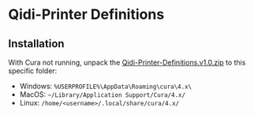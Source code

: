 # Qidi-Printer Definitions

## Installation

With Cura not running, unpack the [Qidi-Printer-Definitions.v1.0.zip](https://github.com/alkaes/Qidi-Printer-Definitions/releases/download/1.0/Qidi-Printer-Definitions.v1.0.zip) to this specific folder:
  * Windows: `%USERPROFILE%\AppData\Roaming\cura\4.x\`
  * MacOS: `~/Library/Application Support/Cura/4.x/`
  * Linux: `/home/<username>/.local/share/cura/4.x/`
